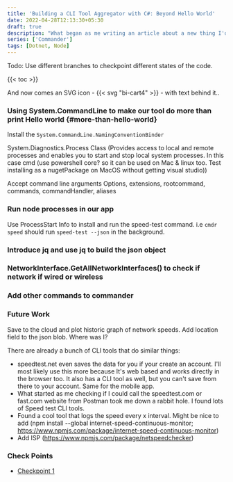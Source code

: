 ```yaml
---
title: 'Building a CLI Tool Aggregator with C#: Beyond Hello World'
date: 2022-04-28T12:13:30+05:30
draft: true
description: "What began as me writing an article about a new thing I'd learnt turned into me trying to build something that at least 1 person would find useful. I am the 'one' person. 😄"
series: ['Commander']
tags: [Dotnet, Node]
---
```


Todo: Use different branches to checkpoint different states of the code.

{{< toc >}}

And now comes an SVG icon - {{< svg "bi-cart4" >}} - with text behind it..

### Using System.CommandLine to make our tool do more than print Hello world {#more-than-hello-world}

Install the `System.CommandLine.NamingConventionBinder`

System.Diagnostics.Process Class (Provides access to local and remote processes and enables you to start and stop local system processes. In this case cmd (use powershell core? so it can be used on Mac & linux too. Test installing as a nugetPackage on MacOS without getting visual studio))

Accept command line arguments
Options, extensions, rootcommand, commands, commandHandler, aliases

### Run node processes in our app

Use ProcessStart Info to install and run the speed-test command. i.e `cmdr speed` should run `speed-test --json` in the background.

### Introduce jq and use jq to build the json object

### NetworkInterface.GetAllNetworkInterfaces() to check if network if wired or wireless

### Add other commands to commander

### Future Work

Save to the cloud and plot historic graph of network speeds.
Add location field to the json blob. Where was I?

There are already a bunch of CLI tools that do similar things:

- speedtest.net even saves the data for you if your create an account. I'll most likely use this more because It's web based and works directly in the browser too. It also has a CLI tool as well, but you can't save from there to your account. Same for the mobile app.
- What started as me checking if I could call the speedtest.com or fast.com website from Postman took me down a rabbit hole. I found lots of Speed test CLI tools.
- Found a cool tool that logs the speed every x interval. Might be nice to add (npm install --global internet-speed-continuous-monitor; https://www.npmjs.com/package/internet-speed-continuous-monitor)
- Add ISP (https://www.npmjs.com/package/netspeedchecker)

### Check Points

- [Checkpoint 1](https://github.com/MercyMarkus/commander/tree/check-point-1)

